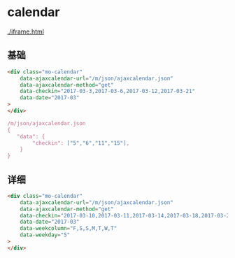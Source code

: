 # calendar

<a href="./iframe.html">./iframe.html</a>

## 基础

````html
<div class="mo-calendar"
    data-ajaxcalendar-url="/m/json/ajaxcalendar.json"
    data-ajaxcalendar-method="get"
    data-checkin="2017-03-3,2017-03-6,2017-03-12,2017-03-21"
    data-date="2017-03"
>
</div>
````

```js
/m/json/ajaxcalendar.json
{
   "data": {
        "checkin": ["5","6","11","15"],
    }
}
```

## 详细

````html
<div class="mo-calendar"
    data-ajaxcalendar-url="/m/json/ajaxcalendar.json"
    data-ajaxcalendar-method="get"
    data-checkin="2017-03-10,2017-03-11,2017-03-14,2017-03-18,2017-03-21"
    data-date="2017-03"
    data-weekcolumn="F,S,S,M,T,W,T"
    data-weekday="5"
>
</div>
````


<!--
<iframe src="./iframe.html" width="100%" height="800" frameborder="0"></iframe>
-->
